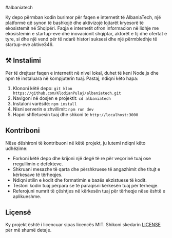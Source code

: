 #albaniatech

Ky depo përmban kodin burimor për faqen e internetit të AlbaniaTech, një platformë që synon të bashkojë dhe aktivizojë lojtarët kryesorë të ekosistemit në Shqipëri. Faqja e internetit ofron informacion në lidhje me ekosistemin e startup-eve dhe inovacionit shqiptar, aktorët e tij dhe ofertat e tyre, si dhe një vend për të ndarë histori suksesi dhe një përmbledhje të startup-eve aktive346.

## ⚒️ Instalimi

Për të drejtuar faqen e internetit në nivel lokal, duhet të keni Node.js dhe npm të instaluara në kompjuterin tuaj. Pastaj, ndiqni këto hapa:

1. Klononi këtë depo: `git klon https://github.com/KlodianPulaj/albaniatech.git`
2. Navigoni në dosjen e projektit: `cd albaniatech`
3. Instaloni varësitë: `npm install`
4. Nisni serverin e zhvillimit: `npm run dev`
5. Hapni shfletuesin tuaj dhe shkoni te `http://localhost:3000`

## Kontriboni

Nëse dëshironi të kontribuoni në këtë projekt, ju lutemi ndiqni këto udhëzime:

- Forkoni këtë depo dhe krijoni një degë të re për veçorinë tuaj ose rregullimin e defekteve.
- Shkruani mesazhe të qarta dhe përshkruese të angazhimit dhe titujt e kërkesave të tërheqjes.
- Ndiqni stilin e kodit dhe formatimin e bazës ekzistuese të kodit.
- Testoni kodin tuaj përpara se të paraqisni kërkesën tuaj për tërheqje.
- Referojuni numrit të çështjes në kërkesën tuaj për tërheqje nëse është e aplikueshme.

## Liçensë

Ky projekt është i licencuar sipas licencës MIT. Shikoni skedarin [LICENSE](https://github.com/KlodianPulaj/albaniatech/blob/main/LICENSE) për më shumë detaje.
